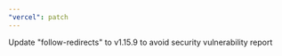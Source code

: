 ```yaml
---
"vercel": patch
---
```


Update "follow-redirects" to v1.15.9 to avoid security vulnerability report
